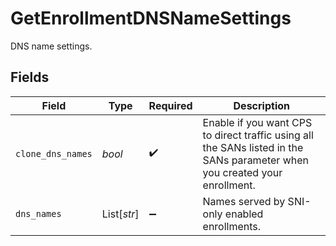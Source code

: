 # GetEnrollmentDNSNameSettings

DNS name settings.


## Fields

| Field                                                                                                                      | Type                                                                                                                       | Required                                                                                                                   | Description                                                                                                                |
| -------------------------------------------------------------------------------------------------------------------------- | -------------------------------------------------------------------------------------------------------------------------- | -------------------------------------------------------------------------------------------------------------------------- | -------------------------------------------------------------------------------------------------------------------------- |
| `clone_dns_names`                                                                                                          | *bool*                                                                                                                     | :heavy_check_mark:                                                                                                         | Enable if you want CPS to direct traffic using all the SANs listed in the SANs parameter when you created your enrollment. |
| `dns_names`                                                                                                                | List[*str*]                                                                                                                | :heavy_minus_sign:                                                                                                         | Names served by SNI-only enabled enrollments.                                                                              |